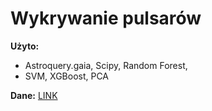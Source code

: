 # Wykrywanie pulsarów
**Użyto:**
- Astroquery.gaia, Scipy, Random Forest,
- SVM, XGBoost, PCA
  
**Dane:** [LINK](https://astroquery.readthedocs.io/en/latest/gaia/gaia.html)
